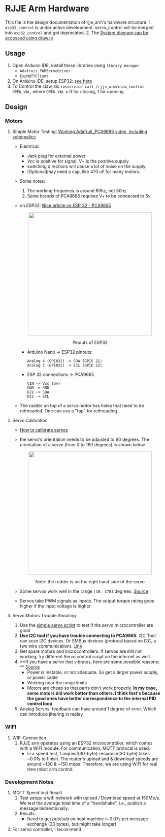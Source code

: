 # RJJE Arm Hardware
This file is the design documentation of rjje_arm's hardware structure.
    1. ```esp32_control``` is under active development. servo_control will be merged into ```esp32_control``` and get deprecated.
    2. The [System diagram can be accessed using draw.io](https://drive.google.com/file/d/1ujubSrS_AvXeORWJ76qhUnCQ4BP0E4v_/view?usp=sharing) 

## Usage
1. Open Arduino IDE, install these libraries using ```library manager```
    - ```Adafruit_PWMServoDriver```
    - ```EspMQTTClient```
2. On Arduino IDE, setup ESP32: [see here](https://randomnerdtutorials.com/installing-the-esp32-board-in-arduino-ide-windows-instructions/)
2. To Control the claw, do ```rosservice call /rjje_arm/claw_control OPEN_VAL```, where ```OPEN_VAL``` = 0 for closing, 1 for opening

## Design
### Motors
1. Simple Motor Testing: [Working Adafruit_PCA9685 video, including schematics](https://www.youtube.com/watch?v=y8X9X10Tn1k)
    - Electrical: 
        - Jack plug for external power 
        - Vcc is positive for signal, V+ is the positive supply. 
        - switching directions will cause a lot of noise on the supply. 
        - [Optional]may need a cap, like 470 uF for many motors.  
    - Some notes: 
        1. The working frequency is around 60hz, not 50hz
        2. Some brands of PCA9685 requires V+ to be connected to 5v.
    - on ESP32: [Nice article on ESP 32 - PCA9865](https://dronebotworkshop.com/esp32-servo/)  

        <p align="center">
        <img src="https://user-images.githubusercontent.com/106101331/175851195-075cdfe5-a3cd-4bd5-86f6-e74e4d874305.png" height="400" width="width"/>
        <figcaption align="center">Pinouts of ESP32</figcaption>
        </p>

        - Arduino Nano -> ESP32 pinouts:
            ```
            Analog 4 (GPIO32) -> SDA (GPIO 21)
            Analog 5 (GPIO33) -> SCL (GPIO 22)
            ```
        - ESP 32 connections -> PCA9685
            ``` 
            VIN -> Vcc (5v)
            GND -> GND
            D21 -> SDA
            D22 -> SCL
            ```
    - The rudder on top of a servo motor has holes that need to be rethreaded. One can use a "tap" for rethreading.
        
2. Servo Calibration.
    - [How to calibrate servos](https://create.arduino.cc/projecthub/jeremy-lindsay/calibrating-my-servos-fa27ce)
    - the servo's orientation needs to be adjusted to 90 degrees. The orientation of a servo (from 0 to 180 degrees) is shown below
        <p align="center">
        <img src="https://user-images.githubusercontent.com/39393023/135568554-f84da7c6-10e5-4773-9298-33f507092285.JPEG" height="400" width="width"/>
        <figcaption align="center">Note: the rudder is on the right hand side of the servo</figcaption>
        </p>

    - Some servos work well in the range ```[10, 170]``` degrees. [Source](https://www.intorobotics.com/how-to-control-servo-motors-with-arduino-no-noise-no-vibration/)

    - Servos take PWM signals as inputs. The output torque rating goes higher if the input voltage is higher.

3. Servo Motors Trouble Shooting
    1. Use the [simple servo script](https://docs.arduino.cc/learn/electronics/servo-motors) to test if the servo microcontroller are good
    2. **Use I2C tool if you have trouble connecting to PCA9865**. I2C Tool can scan I2C devices. Or SMBus devices (protocal based on I2C, a two wire communication). [Link](https://www.arduino.cc/reference/en/libraries/i2cdetect/)
    3. Get spare motors and microcontrollers. If servos are still not working, try different Servo control script on the internet as well 
    4. **If you have a servo that vibrates, here are some possible reasons: ** [Source](https://electronicguidebook.com/reasons-why-a-servo-motor-vibrates/)
        - Power is instable, or not adequate. So get a larger power supply, or power cable
        - Working near the range limits
        - Motors are cheap so that parts don't work properly. **In my case, some motors did work better than others. I think that's because the good ones have better correspondence to the internal PID control loop**
    5. Analog Servos' feedback can have around 1 degree of error. Which can introduce jittering in replay

### WIFI
1. WIFI Connection
    1. RJJE arm operates using an ESP32 microcontroller, which comes with a WIFI module. For communication, MQTT protocal is used. 
        - In a speed test, 1 request(30-byte)-response(30-byte) takes ~0.01s to finish. The router's upload and & download speeds are around ~130 & ~150 mbps. Therefore, we are using WIFI for real time robot arm control.
### Development Notes 
1. MQTT Speed test Result
    1. Test setup: a wifi network with upload / Download speed at 150Mb/s. We test the average total time of a "handshake", i.e., publish a message bidirectionally. 
    2. Results:
        - Need to get pub/sub on host machine (~0.07s per message exchange (30 bytes), but might take longer)
2. For servo controller, I recommend 

